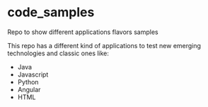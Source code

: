 # code_samples
Repo to show different applications flavors samples

This repo has a different kind of applications to test new emerging technologies and classic ones like:
<br />
<ul>
<li>Java</li>
<li>Javascript</li>
<li>Python</li>
<li>Angular</li>
<li>HTML</li>
<ul>
